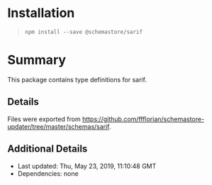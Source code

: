 # Installation
> `npm install --save @schemastore/sarif`

# Summary
This package contains type definitions for sarif.

## Details
Files were exported from https://github.com/ffflorian/schemastore-updater/tree/master/schemas/sarif.

## Additional Details
* Last updated: Thu, May 23, 2019, 11:10:48 GMT
* Dependencies: none
